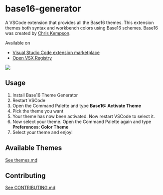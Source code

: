 # base16-generator

A VSCode extension that provides all the Base16 themes. This extension themes both syntax and workbench colors using Base16 schemes. Base16 was created by [Chris Kempson](https://github.com/chriskempson).

Available on
- [Visual Studio Code extension marketplace](https://marketplace.visualstudio.com/items?itemName=golf1052.base16-generator)
- [Open VSX Registry](https://open-vsx.org/extension/golf1052/base16-generator)

![](https://thumbs.gfycat.com/BriefEnlightenedAlligatorsnappingturtle-size_restricted.gif)

## Usage

1. Install Base16 Theme Generator
2. Restart VSCode
3. Open the Command Palette and type **Base16: Activate Theme**
4. Pick the theme you want
5. Your theme has now been activated. Now restart VSCode to select it.
6. Now select your theme. Open the Command Palette again and type **Preferences: Color Theme**
7. Select your theme and enjoy!

## Available Themes

[See themes.md](https://github.com/golf1052/base16-generator/blob/HEAD/themes.md)

## Contributing

[See CONTRIBUTING.md](https://github.com/golf1052/base16-generator/blob/HEAD/CONTRIBUTING.md)
